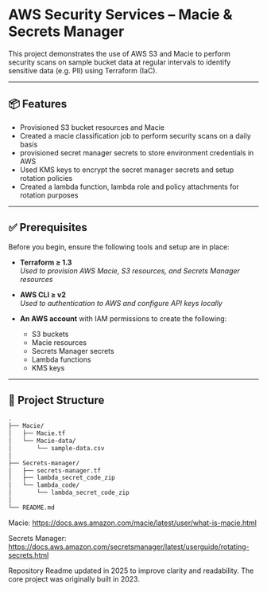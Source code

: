 # AWS Security Services – Macie & Secrets Manager

This project demonstrates the use of AWS S3 and Macie to perform security scans on sample bucket data at regular intervals to identify sensitive data (e.g. PII) using Terraform (IaC). 

---

## 📦 Features

- Provisioned S3 bucket resources and  Macie 
- Created a macie classification job to perform security scans on a daily basis
- provisioned secret manager secrets to store environment credentials in AWS
- Used KMS keys to encrypt the secret manager secrets and setup rotation policies 
- Created a lambda function, lambda role and policy attachments for rotation purposes 

---
## ✅ Prerequisites

Before you begin, ensure the following tools and setup are in place:

- **Terraform ≥ 1.3**  
  _Used to provision AWS Macie, S3 resources, and Secrets Manager resources_

- **AWS CLI ≥ v2**  
  _Used to authentication to AWS and configure API keys locally_

- **An AWS account** with IAM permissions to create the following:  
  - S3 buckets  
  - Macie resources  
  - Secrets Manager secrets  
  - Lambda functions  
  - KMS keys 

---

## 📁 Project Structure

```bash
.
├── Macie/
│   ├── Macie.tf                 
│   └── Macie-data/
│       └── sample-data.csv      
│
├── Secrets-manager/
│   ├── secrets-manager.tf       
│   ├── lambda_secret_code_zip   
│   └── lambda_code/
│       └── lambda_secret_code_zip 
│
└── README.md
```

Macie: https://docs.aws.amazon.com/macie/latest/user/what-is-macie.html

Secrets Manager: https://docs.aws.amazon.com/secretsmanager/latest/userguide/rotating-secrets.html


Repository Readme updated in 2025 to improve clarity and readability. The core project was originally built in 2023.
